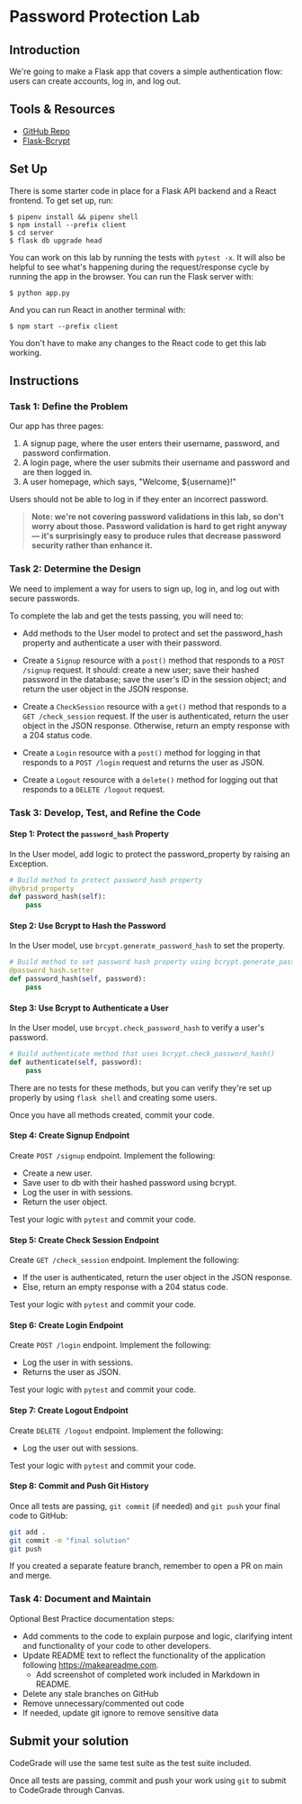# Password Protection Lab

## Introduction

We're going to make a Flask app that covers a simple authentication flow: users
can create accounts, log in, and log out.

## Tools & Resources

- [GitHub Repo](https://github.com/learn-co-curriculum/flask-password-protection-lab)
- [Flask-Bcrypt](https://flask-bcrypt.readthedocs.io/en/1.0.1/)

## Set Up

There is some starter code in place for a Flask API backend and a React frontend.
To get set up, run:

```console
$ pipenv install && pipenv shell
$ npm install --prefix client
$ cd server
$ flask db upgrade head
```

You can work on this lab by running the tests with `pytest -x`. It will also be
helpful to see what's happening during the request/response cycle by running the
app in the browser. You can run the Flask server with:

```console
$ python app.py
```

And you can run React in another terminal with:

```console
$ npm start --prefix client
```

You don't have to make any changes to the React code to get this lab working.

## Instructions

### Task 1: Define the Problem

Our app has three pages:

1. A signup page, where the user enters their username, password, and password
   confirmation.
2. A login page, where the user submits their username and password and are then
   logged in.
3. A user homepage, which says, "Welcome, ${username}!"

Users should not be able to log in if they enter an incorrect password.

> **Note: we're not covering password validations in this lab, so don't worry
> about those. Password validation is hard to get right anyway — it's
> surprisingly easy to produce rules that decrease password security rather than
> enhance it.**

### Task 2: Determine the Design

We need to implement a way for users to sign up, log in, and log out with secure
passwords.

To complete the lab and get the tests passing, you will need to:

- Add methods to the User model to protect and set the password_hash property and
  authenticate a user with their password.

- Create a `Signup` resource with a `post()` method that responds to a
  `POST /signup` request. It should: create a new user; save their hashed
  password in the database; save the user's ID in the session object; and return
  the user object in the JSON response.

- Create a `CheckSession` resource with a `get()` method that responds to a
  `GET /check_session` request. If the user is authenticated, return the user
  object in the JSON response. Otherwise, return an empty response with a 204
  status code.

- Create a `Login` resource with a `post()` method for logging in that
  responds to a `POST /login` request and returns the user as JSON.
  
- Create a `Logout` resource with a `delete()` method for logging out
  that responds to a `DELETE /logout` request.

### Task 3: Develop, Test, and Refine the Code

#### Step 1: Protect the `password_hash` Property

In the User model, add logic to protect the password_property by raising an Exception.

```python
# Build method to protect password_hash property
@hybrid_property
def password_hash(self):
    pass
```

#### Step 2: Use Bcrypt to Hash the Password

In the User model, use `brcypt.generate_password_hash` to set the property.

```python
# Build method to set password hash property using bcrypt.generate_password_hash()
@password_hash.setter
def password_hash(self, password):
    pass
```

#### Step 3: Use Bcrypt to Authenticate a User

In the User model, use `brcypt.check_password_hash` to verify a user's password.

```python
# Build authenticate method that uses bcrypt.check_password_hash()
def authenticate(self, password):
    pass
```

There are no tests for these methods, but you can verify they're set up properly by
using `flask shell` and creating some users.

Once you have all methods created, commit your code.

#### Step 4: Create Signup Endpoint

Create `POST /signup` endpoint. Implement the following:
- Create a new user. 
- Save user to db with their hashed password using bcrypt.
- Log the user in with sessions.
- Return the user object.

Test your logic with `pytest` and commit your code.

#### Step 5: Create Check Session Endpoint

Create `GET /check_session` endpoint. Implement the following:
- If the user is authenticated, return the user object in the JSON response. 
- Else, return an empty response with a 204 status code.

Test your logic with `pytest` and commit your code.

#### Step 6: Create Login Endpoint

Create `POST /login` endpoint. Implement the following:
- Log the user in with sessions.
- Returns the user as JSON.

Test your logic with `pytest` and commit your code.

#### Step 7: Create Logout Endpoint
  
Create `DELETE /logout` endpoint. Implement the following:
- Log the user out with sessions.

Test your logic with `pytest` and commit your code.

#### Step 8: Commit and Push Git History

Once all tests are passing, `git commit` (if needed) and `git push` your final code
to GitHub:

```bash
git add .
git commit -m "final solution"
git push
```

If you created a separate feature branch, remember to open a PR on main and merge.

### Task 4: Document and Maintain

Optional Best Practice documentation steps:
* Add comments to the code to explain purpose and logic, clarifying intent and 
functionality of your code to other developers.
* Update README text to reflect the functionality of the application following 
https://makeareadme.com. 
  * Add screenshot of completed work included in Markdown in README.
* Delete any stale branches on GitHub
* Remove unnecessary/commented out code
* If needed, update git ignore to remove sensitive data

## Submit your solution

CodeGrade will use the same test suite as the test suite included.

Once all tests are passing, commit and push your work using `git` to submit to 
CodeGrade through Canvas.
